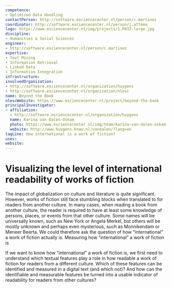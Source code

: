 ```yaml
---
competence:
- Optimized Data Handling
contactPerson: http://software.esciencecenter.nl/person/c.martinez
coordinator: http://software.esciencecenter.nl/person/j.attema
logo: https://www.esciencecenter.nl/img/projects/1.P032-large.jpg
discipline:
- Humanities & Social Sciences
engineer:
- http://software.esciencecenter.nl/person/c.martinez
expertise:
- Text Mining
- Information Retrieval
- Linked Data
- Information Integration
infrastructure:
involvedOrganization:
- http://software.esciencecenter.nl/organization/huygens
- http://software.esciencecenter.nl/organization/nlesc
name: Beyond the Book
nlescWebsite: https://www.esciencecenter.nl/project/beyond-the-book
principalInvestigator:
- affiliation:
  - http://software.esciencecenter.nl/organization/huygens
  name: Karina van Dalen-Oskam
  photo: https://www.esciencecenter.nl/img/team/karina-van-dalen-oskam-cropped-bw.jpg
  website: http://www.huygens.knaw.nl/vandalen/?lang=en
tagLine: How international is a work of fiction?
uses:
website:
---
```

# Visualizing the level of international readability of works of fiction

The impact of globalization on culture and literature is quite significant. However, works of fiction still face stumbling blocks when translated to for readers from another culture. In many cases, when reading a book from another culture, the reader is required to have at least some knowledge of persons, places, or events from that other culture. Some names will be universally known, such as New York or Angela Merkel, but others will be mostly unknown and perhaps even mysterious, such as Monnikendam or Meneer Beerta. We could therefore ask the question of how “international” a work of fiction actually is.
Measuring how “international” a work of fiction is

If we want to know how “international” a work of fiction is, we first need to understand which textual features play a role in how readable a work of fiction for readers from a different culture. Which of these features can be identified and measured in a digital text (and which not)? And how can the identifiable and measurable features be turned into a usable indicator of readability for readers from other cultures?
